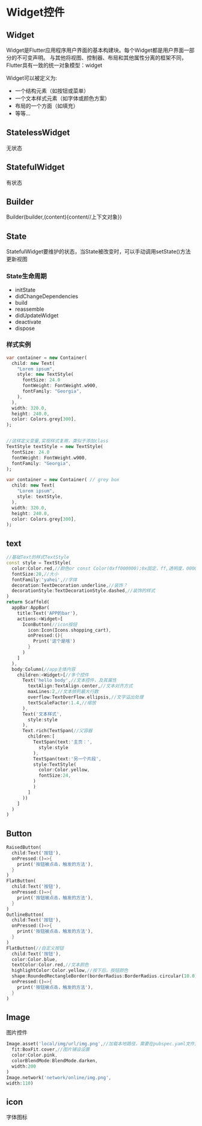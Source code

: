 # Widget控件

## Widget

Widget是Flutter应用程序用户界面的基本构建块。每个Widget都是用户界面一部分的不可变声明。 与其他将视图、控制器、布局和其他属性分离的框架不同，Flutter具有一致的统一对象模型：widget

Widget可以被定义为:

- 一个结构元素（如按钮或菜单）
- 一个文本样式元素（如字体或颜色方案）
- 布局的一个方面（如填充）
- 等等…

## StatelessWidget

无状态

## StatefulWidget

有状态

## Builder

Builder(builder,(content){content//上下文对象})

## State

StatefulWidget要维护的状态，当State被改变时，可以手动调用setState()方法更新视图

### State生命周期

- initState
- didChangeDependencies
- build
- reassemble
- didUpdateWidget
- deactivate
- dispose

### 样式实例

```dart
var container = new Container(
  child: new Text(
    "Lorem ipsum",
    style: new TextStyle(
      fontSize: 24.0
      fontWeight: FontWeight.w900,
      fontFamily: "Georgia",
    ),
  ),
  width: 320.0,
  height: 240.0,
  color: Colors.grey[300],
);


//这样定义变量,实现样式复用，类似于添加class
TextStyle textStyle = new TextStyle(
  fontSize: 24.0
  fontWeight: FontWeight.w900,
  fontFamily: "Georgia",
);

var container = new Container( // grey box
  child: new Text(
    "Lorem ipsum",
    style: textStyle,
  ),
  width: 320.0,
  height: 240.0,
  color: Colors.grey[300],
);

```

## text

```dart
//基础Text的样式TextStyle
const style = TextStyle(
  color:Color.red,//颜色or const Color(0xff000000);0x固定，ff,透明度，000000色号
  fontSize:20,//大小
  fontFamily:'yahei',//字体
  decoration:TextDecoration.underline,//装饰？
  decorationStyle:TextDecorationStyle.dashed,//装饰的样式
)
return Scaffold(
  appBar:AppBar(
    title:Text('APP的bar'),
    actions:<Widget>[
      IconButton(//icon按钮
        icon:Icon(Icons.shopping_cart),
        onPressed:(){
          Print('这个是啥')
        }
      )
    ]
  ),
  body:Column(//app主体内容
    children:<Widget>[//多个控件
      Text('hello body',//文本控件，及其属性
        textAlign:TextAlign.center,//文本对齐方式
        maxLines:2,//文本排列最大行数
        overflow:TextOverFlow.ellipsis,//文字溢出处理
        textScaleFactor:1.4,//缩放
      ),
      Text('文本样式',
        style:style
      ),
      Text.rich(TextSpan(//父容器
        children:[
          TextSpan(text:'主页：',
            style:style
          ),
          TextSpan(text:'另一个片段',
          style:TextStyle(
            color:Color.yellow,
            fontSize:24,
          )
          )
        ]
      ))
    ]
  )
)
```

## Button

```dart
RaisedButton(
  child:Text('按钮'),
  onPressed:()=>{
    print('按钮被点击，触发的方法'),
  }
)
FlatButton(
  child:Text('按钮'),
  onPressed:()=>{
    print('按钮被点击，触发的方法'),
  }
)
OutlineButton(
  child:Text('按钮'),
  onPressed:()=>{
    print('按钮被点击，触发的方法'),
  }
)
FlatButton(//自定义按钮
  child:Text('按钮'),
  color:Color.blue,
  textColor:Color.red,//文本颜色
  highlightColor:Color.yellow,//按下后，按钮颜色
  shape:RoundedRectangleBorder(borderRadius:BorderRadius.circular(10.0)),//按钮圆角
  onPressed:()=>{
    print('按钮被点击，触发的方法'),
  }
)
```

## Image

图片控件

```dart
Image.asset('local/img/url/img.png',//加载本地路径，需要在pubspec.yaml文件里配置
  fit:BoxFit.cover,//图片铺设设置
  color:Color.pink,
  colorBlendMode:BlendMode.darken,
  width:200
)
Image.network('network/online/img.png',
width:110)

```

## icon

字体图标
